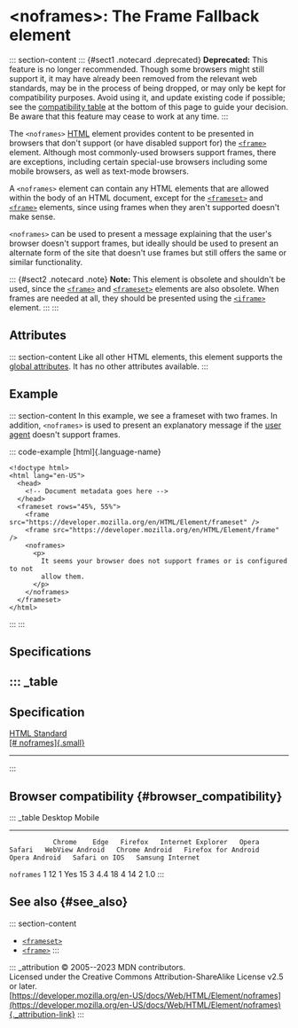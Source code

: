 

# \<noframes\>: The Frame Fallback element



::: section-content
::: {#sect1 .notecard .deprecated}
**Deprecated:** This feature is no longer recommended. Though some
browsers might still support it, it may have already been removed from
the relevant web standards, may be in the process of being dropped, or
may only be kept for compatibility purposes. Avoid using it, and update
existing code if possible; see the [compatibility
table](#browser_compatibility) at the bottom of this page to guide your
decision. Be aware that this feature may cease to work at any time.
:::

The `<noframes>` [HTML](../index) element provides content to be
presented in browsers that don\'t support (or have disabled support for)
the [`<frame>`](frame) element. Although most commonly-used browsers
support frames, there are exceptions, including certain special-use
browsers including some mobile browsers, as well as text-mode browsers.

A `<noframes>` element can contain any HTML elements that are allowed
within the body of an HTML document, except for the
[`<frameset>`](frameset) and [`<frame>`](frame) elements, since using
frames when they aren\'t supported doesn\'t make sense.

`<noframes>` can be used to present a message explaining that the
user\'s browser doesn\'t support frames, but ideally should be used to
present an alternate form of the site that doesn\'t use frames but still
offers the same or similar functionality.

::: {#sect2 .notecard .note}
**Note:** This element is obsolete and shouldn\'t be used, since the
[`<frame>`](frame) and [`<frameset>`](frameset) elements are also
obsolete. When frames are needed at all, they should be presented using
the [`<iframe>`](iframe) element.
:::
:::

## Attributes

::: section-content
Like all other HTML elements, this element supports the [global
attributes](../global_attributes). It has no other attributes available.
:::

## Example

::: section-content
In this example, we see a frameset with two frames. In addition,
`<noframes>` is used to present an explanatory message if the [user
agent](https://developer.mozilla.org/en-US/docs/Glossary/User_agent)
doesn\'t support frames.

::: code-example
[html]{.language-name}

``` {signature="+Q5KRHcH2KJgMrBHlk/KdH72wQRAuFcJ1TSnezqWGMU=" data-language="html"}
<!doctype html>
<html lang="en-US">
  <head>
    <!-- Document metadata goes here -->
  </head>
  <frameset rows="45%, 55%">
    <frame src="https://developer.mozilla.org/en/HTML/Element/frameset" />
    <frame src="https://developer.mozilla.org/en/HTML/Element/frame" />
    <noframes>
      <p>
        It seems your browser does not support frames or is configured to not
        allow them.
      </p>
    </noframes>
  </frameset>
</html>
```
:::
:::

## Specifications

::: _table
  -----------------------------------------------------------------------------------
  Specification
  -----------------------------------------------------------------------------------
  [HTML Standard\
  [\#
  noframes]{.small}](https://html.spec.whatwg.org/multipage/obsolete.html#noframes)

  -----------------------------------------------------------------------------------
:::

## Browser compatibility {#browser_compatibility}

::: _table
               Desktop                                                         Mobile                                                                                   
  ------------ --------- ------ --------- ------------------- ------- -------- ----------------- ---------------- --------------------- --------------- --------------- ------------------
               Chrome    Edge   Firefox   Internet Explorer   Opera   Safari   WebView Android   Chrome Android   Firefox for Android   Opera Android   Safari on IOS   Samsung Internet
  `noframes`   1         12     1         Yes                 15      3        4.4               18               4                     14              2               1.0
:::

## See also {#see_also}

::: section-content
-   [`<frameset>`](frameset)
-   [`<frame>`](frame)
:::

::: _attribution
© 2005--2023 MDN contributors.\
Licensed under the Creative Commons Attribution-ShareAlike License v2.5
or later.\
[https://developer.mozilla.org/en-US/docs/Web/HTML/Element/noframes](https://developer.mozilla.org/en-US/docs/Web/HTML/Element/noframes){._attribution-link}
:::
